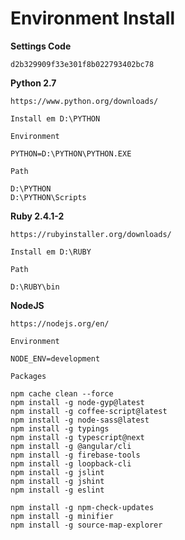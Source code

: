 # Environment Install

**Settings Code**

    d2b329909f33e301f8b022793402bc78


**Python 2.7**

    https://www.python.org/downloads/
	
    Install em D:\PYTHON

    Environment

    PYTHON=D:\PYTHON\PYTHON.EXE

    Path

    D:\PYTHON
    D:\PYTHON\Scripts
	
**Ruby 2.4.1-2**

    https://rubyinstaller.org/downloads/
	
    Install em D:\RUBY

    Path

    D:\RUBY\bin
	
**NodeJS**
	
    https://nodejs.org/en/

    Environment

    NODE_ENV=development

    Packages

    npm cache clean --force
    npm install -g node-gyp@latest
    npm install -g coffee-script@latest
    npm install -g node-sass@latest
    npm install -g typings
    npm install -g typescript@next
    npm install -g @angular/cli
    npm install -g firebase-tools
    npm install -g loopback-cli
    npm install -g jslint
    npm install -g jshint
    npm install -g eslint

    npm install -g npm-check-updates
    npm install -g minifier
    npm install -g source-map-explorer
    
    
    
